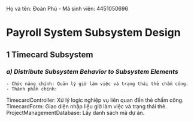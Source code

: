 Họ và tên: Đoàn Phú        -        Mã sinh viên: 4451050696

# Payroll System Subsystem Design
## **1 Timecard Subsystem**
  ### **_a) Distribute Subsystem Behavior to Subsystem Elements_**
    - Chức năng chính: Quản lý giờ làm việc và trạng thái thẻ chấm công.
    - Thành phần chính:
TimecardController: Xử lý logic nghiệp vụ liên quan đến thẻ chấm công.
TimecardForm: Giao diện nhập liệu giờ làm việc và trạng thái thẻ.
ProjectManagementDatabase: Lấy danh sách mã dự án.




